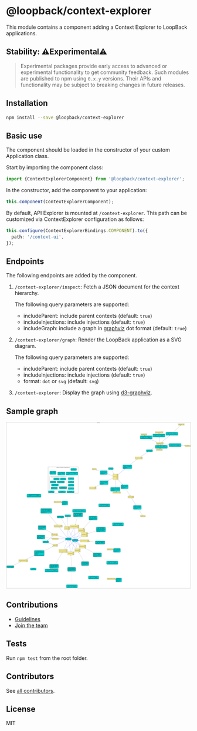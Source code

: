 # @loopback/context-explorer

This module contains a component adding a Context Explorer to LoopBack
applications.

## Stability: ⚠️Experimental⚠️

> Experimental packages provide early access to advanced or experimental
> functionality to get community feedback. Such modules are published to npm
> using `0.x.y` versions. Their APIs and functionality may be subject to
> breaking changes in future releases.

## Installation

```sh
npm install --save @loopback/context-explorer
```

## Basic use

The component should be loaded in the constructor of your custom Application
class.

Start by importing the component class:

```ts
import {ContextExplorerComponent} from '@loopback/context-explorer';
```

In the constructor, add the component to your application:

```ts
this.component(ContextExplorerComponent);
```

By default, API Explorer is mounted at `/context-explorer`. This path can be
customized via ContextExplorer configuration as follows:

```ts
this.configure(ContextExplorerBindings.COMPONENT).to({
  path: '/context-ui',
});
```

## Endpoints

The following endpoints are added by the component.

1. `/context-explorer/inspect`: Fetch a JSON document for the context hierarchy.

   The following query parameters are supported:

   - includeParent: include parent contexts (default: `true`)
   - includeInjections: include injections (default: `true`)
   - includeGraph: include a graph in [graphviz](https://www.graphviz.org/) dot
     format (default: `true`)

2. `/context-explorer/graph`: Render the LoopBack application as a SVG diagram.

   The following query parameters are supported:

   - includeParent: include parent contexts (default: `true`)
   - includeInjections: include injections (default: `true`)
   - format: `dot` or `svg` (default: `svg`)

3. `/context-explorer`: Display the graph using
   [d3-graphviz](https://github.com/magjac/d3-graphviz).

## Sample graph

![graph.svg](sample-graph.svg)

## Contributions

- [Guidelines](https://github.com/strongloop/loopback-next/blob/master/docs/CONTRIBUTING.md)
- [Join the team](https://github.com/strongloop/loopback-next/issues/110)

## Tests

Run `npm test` from the root folder.

## Contributors

See
[all contributors](https://github.com/strongloop/loopback-next/graphs/contributors).

## License

MIT

